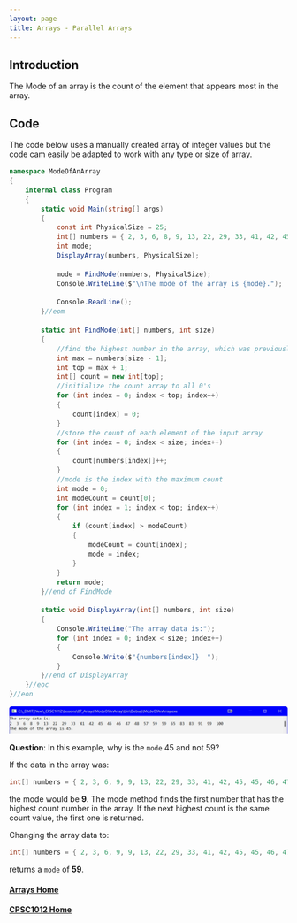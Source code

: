 ```yaml
---
layout: page
title: Arrays - Parallel Arrays
---
```


## Introduction
The Mode of an array is the count of the element that appears most in the array.

## Code
The code below uses a manually created array of integer values but the code cam easily be adapted to work with any type or size of array.

```csharp
namespace ModeOfAnArray
{
    internal class Program
    {
        static void Main(string[] args)
        {
            const int PhysicalSize = 25;
            int[] numbers = { 2, 3, 6, 8, 9, 13, 22, 29, 33, 41, 42, 45, 45, 46, 47, 48, 57, 59, 59, 65, 83, 83, 91, 99, 100 };
            int mode;
            DisplayArray(numbers, PhysicalSize);

            mode = FindMode(numbers, PhysicalSize);
            Console.WriteLine($"\nThe mode of the array is {mode}.");

            Console.ReadLine();
        }//eom

        static int FindMode(int[] numbers, int size)
        {
            //find the highest number in the array, which was previously sorted
            int max = numbers[size - 1];
            int top = max + 1;
            int[] count = new int[top];
            //initialize the count array to all 0's
            for (int index = 0; index < top; index++)
            {
                count[index] = 0;
            }
            //store the count of each element of the input array
            for (int index = 0; index < size; index++)
            {
                count[numbers[index]]++;
            }
            //mode is the index with the maximum count
            int mode = 0;
            int modeCount = count[0];
            for (int index = 1; index < top; index++)
            {
                if (count[index] > modeCount)
                {
                    modeCount = count[index];
                    mode = index;
                }
            }
            return mode;
        }//end of FindMode

        static void DisplayArray(int[] numbers, int size)
        {
            Console.WriteLine("The array data is:");
            for (int index = 0; index < size; index++)
            {
                Console.Write($"{numbers[index]}  ");
            }
        }//end of DisplayArray
    }//eoc
}//eon
```

![array-mode](files/array-mode.jpg)

**Question**: In this example, why is the `mode` 45 and not 59?

If the data in the array was:

```csharp
int[] numbers = { 2, 3, 6, 9, 9, 13, 22, 29, 33, 41, 42, 45, 45, 46, 47, 48, 57, 59, 59, 65, 83, 83, 91, 99, 100 };
```

the mode would be **9**. The mode method finds the first number that has the highest count number in the array. If the next highest count is the same count value, the first one is returned.

Changing the array data to:

```csharp
int[] numbers = { 2, 3, 6, 9, 9, 13, 22, 29, 33, 41, 42, 45, 45, 46, 47, 48, 57, 59, 59, 59, 83, 83, 91, 99, 100 };
```

returns a `mode` of **59**.

#### [Arrays Home](index.md)
#### [CPSC1012 Home](../)